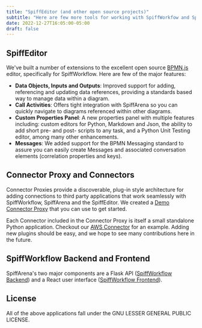 ```yaml
---
title: "SpiffEditor (and other open source projects)"
subtitle: "Here are few more tools for working with SpiffWorkfow and SpiffArena"
date: 2022-12-27T16:05:00-05:00
draft: false
---
```


## SpiffEditor
We've built a number of extensions to the excellent open source [BPMN.js](https://bpmn.io/toolkit/bpmn-js/) editor, specifically for SpiffWorkflow.  Here are few of the major features:

* **Data Objects, Inputs and Outputs**:  Improved support for adding, referencing and updating data references, providing a standards based way to manage data within a diagram.
* **Call Activities**: Offers tight integration with SpiffArena so you can quickly navigate to diagrams referenced within other diagrams. 
* **Custom Properties Panel**: A new properties panel with multiple features including: custom editors for Python, Markdown and Json, the ability to add short pre- and post- scripts to any task, and a Python Unit Testing editor, among many other enhancements. 
* **Messages**: We added support for the BPMN Messaging standard to assure you can easily create Messages and associated conversation elements (correlation properties and keys).

## Connector Proxy and Connectors
Connector Proxies provide a discoverable, plug-in style architecture for adding connections to third party applications that work seamlessly with SpiffWorkflow, SpiffArena and the SpiffEditor.  We created a [Demo Connector Proxy](https://github.com/sartography/connector-proxy-demo) that you can use to get started. 

Each Connector included in the Connector Proxy is itself a small standalone Python application. Checkout our [AWS Connector](https://github.com/sartography/connector-aws) for an example.  Adding new plugins should be easy, and we hope to see many contributions here in the future.

## SpiffWorkflow Backend and Frontend
SpiffArena's two major components are a Flask API ([SpiffWorkflow Backend](https://github.com/sartography/spiffworkflow-backend)) and a React user interface ([SpiffWorkflow Frontend](https://github.com/sartography/spiffworkflow-frontend)).  


## License
All of the above applications fall under the 
GNU LESSER GENERAL PUBLIC LICENSE.



